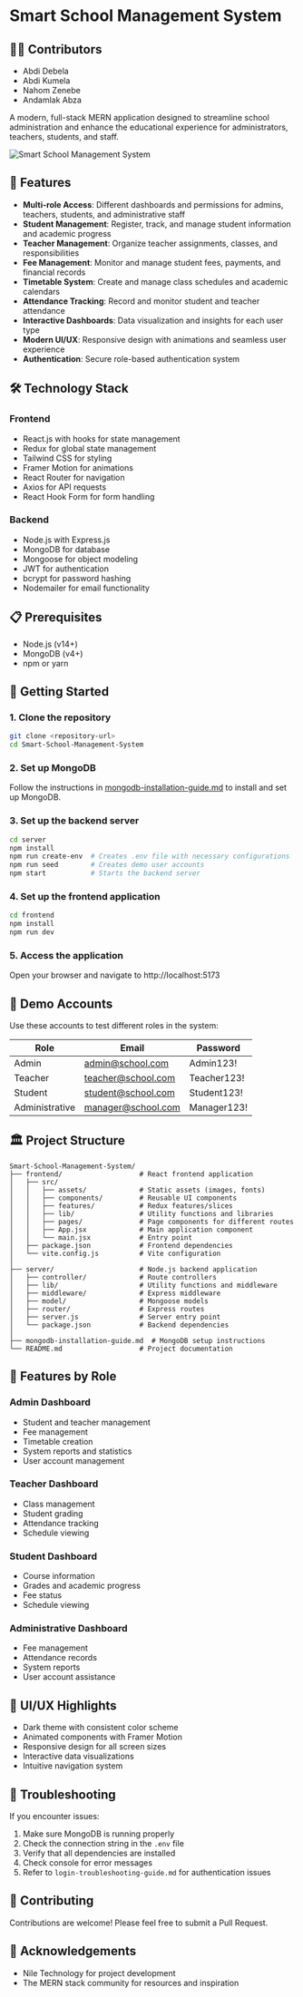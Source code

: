 # Smart School Management System

## 👨‍💻 Contributors

- Abdi Debela
- Abdi Kumela
- Nahom Zenebe
- Andamlak Abza

A modern, full-stack MERN application designed to streamline school administration and enhance the educational experience for administrators, teachers, students, and staff.

![Smart School Management System](frontend/src/assets/logo.png)

## 🌟 Features

- **Multi-role Access**: Different dashboards and permissions for admins, teachers, students, and administrative staff
- **Student Management**: Register, track, and manage student information and academic progress
- **Teacher Management**: Organize teacher assignments, classes, and responsibilities
- **Fee Management**: Monitor and manage student fees, payments, and financial records
- **Timetable System**: Create and manage class schedules and academic calendars
- **Attendance Tracking**: Record and monitor student and teacher attendance
- **Interactive Dashboards**: Data visualization and insights for each user type
- **Modern UI/UX**: Responsive design with animations and seamless user experience
- **Authentication**: Secure role-based authentication system

## 🛠️ Technology Stack

### Frontend
- React.js with hooks for state management
- Redux for global state management
- Tailwind CSS for styling
- Framer Motion for animations
- React Router for navigation
- Axios for API requests
- React Hook Form for form handling

### Backend
- Node.js with Express.js
- MongoDB for database
- Mongoose for object modeling
- JWT for authentication
- bcrypt for password hashing
- Nodemailer for email functionality

## 📋 Prerequisites

- Node.js (v14+)
- MongoDB (v4+)
- npm or yarn

## 🚀 Getting Started

### 1. Clone the repository
```bash
git clone <repository-url>
cd Smart-School-Management-System
```

### 2. Set up MongoDB
Follow the instructions in [mongodb-installation-guide.md](mongodb-installation-guide.md) to install and set up MongoDB.

### 3. Set up the backend server
```bash
cd server
npm install
npm run create-env  # Creates .env file with necessary configurations
npm run seed        # Creates demo user accounts
npm start           # Starts the backend server
```

### 4. Set up the frontend application
```bash
cd frontend
npm install
npm run dev
```

### 5. Access the application
Open your browser and navigate to http://localhost:5173

## 👥 Demo Accounts

Use these accounts to test different roles in the system:

| Role | Email | Password |
|------|-------|----------|
| Admin | admin@school.com | Admin123! |
| Teacher | teacher@school.com | Teacher123! |
| Student | student@school.com | Student123! |
| Administrative | manager@school.com | Manager123! |

## 🏛️ Project Structure

```
Smart-School-Management-System/
├── frontend/                   # React frontend application
│   ├── src/
│   │   ├── assets/             # Static assets (images, fonts)
│   │   ├── components/         # Reusable UI components
│   │   ├── features/           # Redux features/slices
│   │   ├── lib/                # Utility functions and libraries
│   │   ├── pages/              # Page components for different routes
│   │   ├── App.jsx             # Main application component
│   │   └── main.jsx            # Entry point
│   ├── package.json            # Frontend dependencies
│   └── vite.config.js          # Vite configuration
│
├── server/                     # Node.js backend application
│   ├── controller/             # Route controllers
│   ├── lib/                    # Utility functions and middleware
│   ├── middleware/             # Express middleware
│   ├── model/                  # Mongoose models
│   ├── router/                 # Express routes
│   ├── server.js               # Server entry point
│   └── package.json            # Backend dependencies
│
├── mongodb-installation-guide.md  # MongoDB setup instructions
└── README.md                   # Project documentation
```

## 📱 Features by Role

### Admin Dashboard
- Student and teacher management
- Fee management
- Timetable creation
- System reports and statistics
- User account management

### Teacher Dashboard
- Class management
- Student grading
- Attendance tracking
- Schedule viewing

### Student Dashboard
- Course information
- Grades and academic progress
- Fee status
- Schedule viewing

### Administrative Dashboard
- Fee management
- Attendance records
- System reports
- User account assistance

## 🎨 UI/UX Highlights

- Dark theme with consistent color scheme
- Animated components with Framer Motion
- Responsive design for all screen sizes
- Interactive data visualizations
- Intuitive navigation system

## 🔧 Troubleshooting

If you encounter issues:

1. Make sure MongoDB is running properly
2. Check the connection string in the `.env` file
3. Verify that all dependencies are installed
4. Check console for error messages
5. Refer to `login-troubleshooting-guide.md` for authentication issues

## 🤝 Contributing

Contributions are welcome! Please feel free to submit a Pull Request.

## 🙏 Acknowledgements

- Nile Technology for project development
- The MERN stack community for resources and inspiration 
